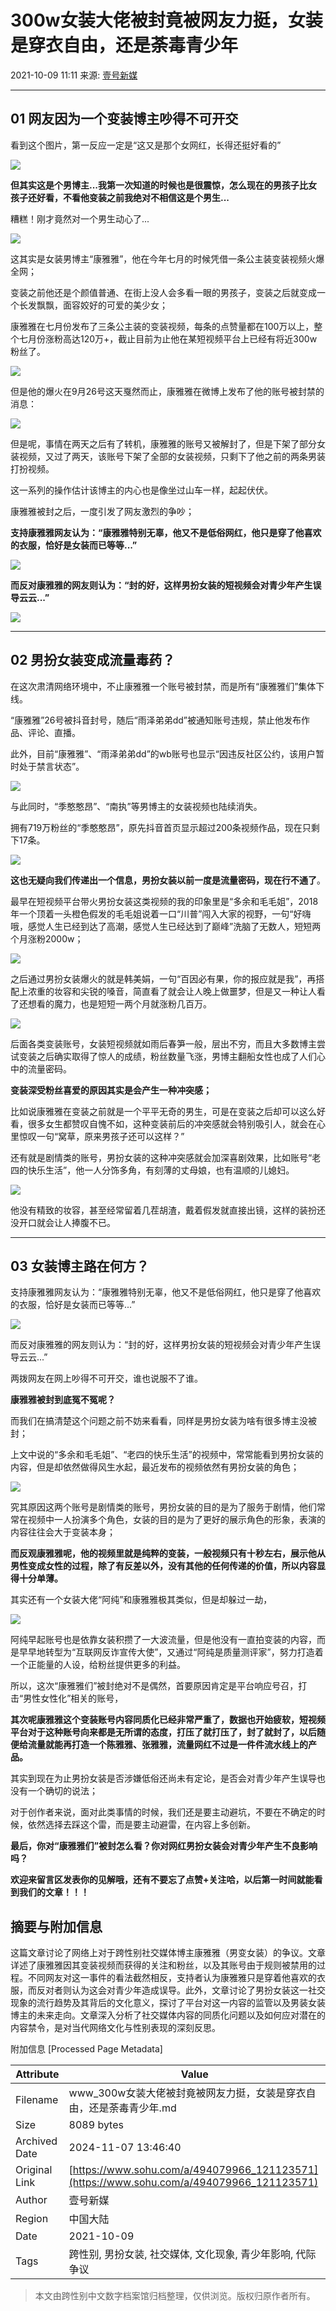 # 300w女装大佬被封竟被网友力挺，女装是穿衣自由，还是荼毒青少年

2021-10-09 11:11 来源: [壹号新媒](https://www.sohu.com/a/494079966_121123571?spm=smpc.content-abroad.content.1.1730986990340Ha1I4RQ)

---

## 01 网友因为一个变装博主吵得不可开交

看到这个图片，第一反应一定是“这又是那个女网红，长得还挺好看的”

![](https://p6.itc.cn/images01/20211009/742ffe68b99442c1a0e689b8593ba975.gif)

**但其实这是个男博主...我第一次知道的时候也是很震惊，怎么现在的男孩子比女孩子还好看，不看他变装之前我绝对不相信这是个男生...**

糟糕！刚才竟然对一个男生动心了...

![](https://p9.itc.cn/images01/20211009/e23dc02cc8f943558cbdf9168964660e.gif)

这其实是女装男博主“康雅雅”，他在今年七月的时候凭借一条公主装变装视频火爆全网；

变装之前他还是个颜值普通、在街上没人会多看一眼的男孩子，变装之后就变成一个长发飘飘，面容姣好的可爱的美少女；

康雅雅在七月份发布了三条公主装的变装视频，每条的点赞量都在100万以上，整个七月份涨粉高达120万+，截止目前为止他在某短视频平台上已经有将近300w粉丝了。

![](https://p4.itc.cn/images01/20211009/54616af2f4ad48dfa4f3b60096df378b.png)

但是他的爆火在9月26号这天戛然而止，康雅雅在微博上发布了他的账号被封禁的消息：

![](https://p7.itc.cn/images01/20211009/51b9df2432a44514bee0cd53bb81082c.png)

但是呢，事情在两天之后有了转机，康雅雅的账号又被解封了，但是下架了部分女装视频，又过了两天，该账号下架了全部的女装视频，只剩下了他之前的两条男装打扮视频。

这一系列的操作估计该博主的内心也是像坐过山车一样，起起伏伏。

康雅雅被封之后，一度引发了网友激烈的争吵；

**支持康雅雅网友认为：“康雅雅特别无辜，他又不是低俗网红，他只是穿了他喜欢的衣服，恰好是女装而已等等...”**

![](https://p6.itc.cn/images01/20211009/fcf8a3dd01b94a5d9267e1a3785b3706.png)

**而反对康雅雅的网友则认为：“封的好，这样男扮女装的短视频会对青少年产生误导云云...”**

![](https://p2.itc.cn/images01/20211009/5c231ff35d6e4888903291897a1d4840.jpeg)

---

## 02 男扮女装变成流量毒药？

在这次肃清网络环境中，不止康雅雅一个账号被封禁，而是所有“康雅雅们”集体下线。

“康雅雅”26号被抖音封号，随后“雨泽弟弟dd”被通知账号违规，禁止他发布作品、评论、直播。

此外，目前“康雅雅”、“雨泽弟弟dd”的wb账号也显示“因违反社区公约，该用户暂时处于禁言状态”。

![](https://p4.itc.cn/images01/20211009/c955bb9aaddc46e585c343413638042d.gif)

与此同时，“季憨憨昂”、“南执”等男博主的女装视频也陆续消失。

拥有719万粉丝的“季憨憨昂”，原先抖音首页显示超过200条视频作品，现在只剩下17条。

![](https://p0.itc.cn/images01/20211009/2a7dbdb398bb4a838855a300ba7f951b.gif)

**这也无疑向我们传递出一个信息，男扮女装以前一度是流量密码，现在行不通了**。

最早在短视频平台带火男扮女装这类视频的我的印象里是“多余和毛毛姐”，2018年一个顶着一头橙色假发的毛毛姐说着一口“川普”闯入大家的视野，一句“好嗨哦，感觉人生已经到达了高潮，感觉人生已经达到了巅峰”洗脑了无数人，短短两个月涨粉2000w；

![](https://p9.itc.cn/images01/20211009/daea98d4bcfa4136bb69a34d4b1c2271.jpeg)

之后通过男扮女装爆火的就是韩美娟，一句“百因必有果，你的报应就是我”，再搭配上浓重的妆容和尖锐的嗓音，简直看了就会让人晚上做噩梦，但是又一种让人看了还想看的魔力，也是短短一两个月就涨粉几百万。

![](https://p3.itc.cn/images01/20211009/c1042a6611ca474485fd2827092a43f3.jpeg)

后面各类变装账号，女装短视频就如雨后春笋一般，层出不穷，而且大多数博主尝试变装之后确实取得了惊人的成绩，粉丝数量飞涨，男博主翻船女性也成了人们心中的流量密码。

**变装深受粉丝喜爱的原因其实是会产生一种冲突感；**

比如说康雅雅在变装之前就是一个平平无奇的男生，可是在变装之后却可以这么好看，很多女生都赞叹自愧不如，这种变装前后的冲突感就会特别吸引人，就会在心里惊叹一句“窝草，原来男孩子还可以这样？”

还有就是剧情类的账号，男扮女装的这种冲突感就会加深喜剧效果，比如账号“老四的快乐生活”，他一人分饰多角，有刻薄的丈母娘，也有温顺的儿媳妇。

![](https://p5.itc.cn/images01/20211009/2e6c54a23965461b8835c1d4d2ba67c6.jpeg)

他没有精致的妆容，甚至经常留着几茬胡渣，戴着假发就直接出镜，这样的装扮还没开口就会让人捧腹不已。

---

## 03 女装博主路在何方？

支持康雅雅网友认为：“康雅雅特别无辜，他又不是低俗网红，他只是穿了他喜欢的衣服，恰好是女装而已等等...”

![](https://p0.itc.cn/images01/20211009/4132e3a218ec437985a70f5425126487.jpeg)

而反对康雅雅的网友则认为：“封的好，这样男扮女装的短视频会对青少年产生误导云云...”

两拨网友在网上吵得不可开交，谁也说服不了谁。

**康雅雅被封到底冤不冤呢？**

而我们在搞清楚这个问题之前不妨来看看，同样是男扮女装为啥有很多博主没被封；

上文中说的“多余和毛毛姐”、“老四的快乐生活”的视频中，常常能看到男扮女装的内容，但是却依然做得风生水起，最近发布的视频依然有男扮女装的角色；

![](https://p5.itc.cn/images01/20211009/c48e68479dc84f0f83e8f6842f8b6013.gif)

究其原因这两个账号是剧情类的账号，男扮女装的目的是为了服务于剧情，他们常常在视频中一人扮演多个角色，女装的目的是为了更好的展示角色的形象，表演的内容往往会大于变装本身；

**而反观康雅雅呢，他的视频里就是纯粹的变装，一般视频只有十秒左右，展示他从男性变成女性的过程，除了有反差以外，没有其他的任何传递的价值，所以内容显得十分单薄。**

其实还有一个女装大佬“阿纯”和康雅雅极其类似，但是却躲过一劫，

![](https://p7.itc.cn/images01/20211009/1f8b96ec16954ba894c6073ebd6b5b9b.jpeg)

阿纯早起账号也是依靠女装积攒了一大波流量，但是他没有一直拍变装的内容，而是早早地转型为“互联网反诈宣传大使”，又通过“阿纯是质量测评家”，努力打造着一个正能量的人设，给粉丝提供更多的利益。

所以，这次“康雅雅们”被封绝对不是偶然，首要原因肯定是平台响应号召，打击“男性女性化”相关的账号，

**其次呢康雅雅这个变装账号内容同质化已经非常严重了，数据也开始疲软，短视频平台对于这种账号向来都是无所谓的态度，打压了就打压了，封了就封了，以后随便给流量就能再打造一个陈雅雅、张雅雅，流量网红不过是一件件流水线上的产品。**

其实到现在为止男扮女装是否涉嫌低俗还尚未有定论，是否会对青少年产生误导也没有一个确切的说法；

对于创作者来说，面对此类事情的时候，我们还是要主动避坑，不要在不确定的时候，依然选择去踩这个雷，而是要主动避雷，在内容上多创新。

**最后，你对“康雅雅们”被封怎么看？你对网红男扮女装会对青少年产生不良影响吗？**

**欢迎来留言区发表你的见解哦，还有不要忘了点赞+关注哈，以后第一时间就能看到我们的文章！！！**

## 摘要与附加信息

<!-- tcd_abstract -->
这篇文章讨论了网络上对于跨性别社交媒体博主康雅雅（男变女装）的争议。文章详述了康雅雅因其变装视频而获得的关注和粉丝，以及其账号由于规则被禁用的过程。不同网友对这一事件的看法截然相反，支持者认为康雅雅只是穿着他喜欢的衣服，而反对者则认为这会对青少年造成误导。此外，文章讨论了男扮女装这一社交现象的流行趋势及其背后的文化意义，探讨了平台对这一内容的监管以及男装女装博主的未来走向。文章深入分析了社交媒体内容的同质化问题以及如何应对潜在的内容禁令，是对当代网络文化与性别表现的深刻反思。
<!-- tcd_abstract_end -->

附加信息 [Processed Page Metadata]

| Attribute       | Value                                  |
|-----------------|----------------------------------------|
| Filename        | www_300w女装大佬被封竟被网友力挺，女装是穿衣自由，还是荼毒青少年.md                             |
| Size            | 8089 bytes                           |
| Archived Date   | 2024-11-07 13:46:40                             |
| Original Link   | [https://www.sohu.com/a/494079966_121123571](https://www.sohu.com/a/494079966_121123571)                       |
| Author          | 壹号新媒                               |
| Region          | 中国大陆                               |
| Date            | 2021-10-09                                 |
| Tags            | 跨性别, 男扮女装, 社交媒体, 文化现象, 青少年影响, 代际争议                                 |
>
> 本文由跨性别中文数字档案馆归档整理，仅供浏览。版权归原作者所有。
>